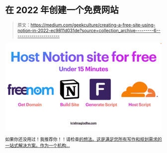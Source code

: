 # 在 2022 年创建一个免费网站

> 原文：<https://medium.com/geekculture/creating-a-free-site-using-notion-in-2022-ec9811d031de?source=collection_archive---------6----------------------->

![](img/326cc6ba6b9fba601508ae74ed729403.png)

如果你还没用过！我推荐你！！请检查[的想法。这是满足您所有写作和规划需求的一站式解决方案。作为一个机构…](https://www.notion.so/)